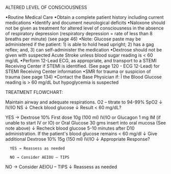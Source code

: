 ALTERED LEVEL OF CONSCIOUSNESS

•Routine Medical Care
•Obtain a complete patient history including current medications
•Identify and document neurological deficits
•Naloxone should not be given as treatment for altered level of consciousness in the absence of respiratory depression (respiratory depression = rate of less than 8 breaths per minute) (see page 46)
•Note: Glucose paste may be administered if the patient: 1) is able to hold head upright; 2) has a gag reflex; and, 3) can self-administer the medication
•Dextrose should not be given with suspected Acute Stroke unless blood sugar reading is < 60 mg/dL
•Perform 12-Lead ECG, as appropriate, and transport to a STEMI Receiving Center if STEMI is identified. (See page 120 - ECG 12-Lead) for STEMI Receiving Center information
•SMR for trauma or suspicion of trauma (see page 134)
•Contact the Base Physician if:
  Î the Blood Glucose reading is > 60 mg/dL but hypoglycemia is suspected

TREATMENT FLOWCHART:

Maintain airway and adequate respirations. O2 – titrate to 94-99% SpO2
↓
IV/IO NS
↓
Check blood glucose
↓
Result < 60 mg/dL?

YES → Dextrose 10%
      First dose
      10g (100 ml) IV/IO
      or
      Glucagon 1 mg IM (if unable to start IV or IO)
      or
      Oral Glucose 30 gms insert into oral mucosa (See note above)
      ↓
      Recheck blood glucose 5-10 minutes after D10 administration. If the patient's blood glucose remains < 60 mg/dl
      ↓
      Give additional Dextrose 10%
      15g (150 ml) IV/IO
      ↓
      Appropriate Response?
      
      YES → Reassess as needed
      
      NO → Consider AEIOU – TIPS

NO → Consider AEIOU – TIPS
     ↓
     Reassess as needed


